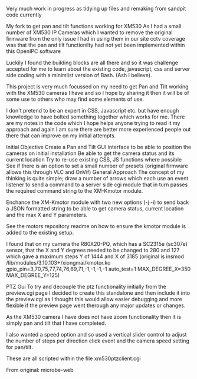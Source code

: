 Very much work in progress as tidying up files and remaking from sandpit code currently

My fork to get pan and tilt functions working for XM530
As I had a small number of XM530 IP Cameras which I wanted to remove the original firmware from the only issue I had in using them in our site cctv coverage was that the pan and tilt functionilty had not yet been implemented within this OpenIPC software

Luckily I found the building blocks are all there and so it was challenge accepted for me to learn about the existing code, javascript, css and server side coding with a minimlist version of Bash. (Ash I believe).

This project is very much focussed on my need to get Pan and Tilt working with the XM530 cameras I have and so I hope by sharing it then it will be of some use to others who may find some elements of use.

I don't pretend to be an expert in CSS, Javascript etc. but have enough knowledge to have bolted something together which works for me. There are my notes in the code which I hope helps anyone trying to read it my approach and again I am sure there are better more experienced people out there that can improve on my initial attempts.

Initial Objective
Create a Pan and Tilt GUI interface to be able to position the cameras on initial installation
Be able to get the camera status and its current location
Try to re-use existing CSS, JS functions where possible
See if there is an option to set a small number of presets (original firmware allows this through VLC and OnVif)
General Approach
The concept of my thinking is quite simple; draw a number of arrows which each use an event listener to send a command to a server side cgi module that in turn passes the required command string to the XM-Kmotor module.

Enchance the XM-Kmotor module with two new options (-j -i) to send back a JSON formatted string to be able to get camera status, current location and the max X and Y parameters.

See the motors repository readme on how to ensure the kmotor module is added to the existing setup.

I found that on my camera the R80X20-PQ, which has a SC2315e (sc307e) sensor, that the X and Y degrees needed to be changed to 280 and 127 which gave a maximum steps Y of 1444 and X of 3185 (original is insmod /lib/modules/3.10.103+/xiongmai/kmotor.ko gpio_pin=3,70,75,77,74,76,69,71,-1,-1,-1,-1 auto_test=1 MAX_DEGREE_X=350 MAX_DEGREE_Y=125)

PTZ Gui
To try and decouple the ptz functionality initially from the preview.cgi page I decided to create this standalone and then include it into the preview.cgi as I thought this would allow easier debugging and more flexible if the preview page went therough any major updates or changes.

As the XM530 camera I have does not have zoom functionality then it is simply pan and tilt that I have completed.

I also wanted a speed option and so used a vertical slider control to adjust the number of steps per direction click event and the camera speed setting for pan/tilt.

These are all scripted within the file xm530ptzclient.cgi

From original: microbe-web
